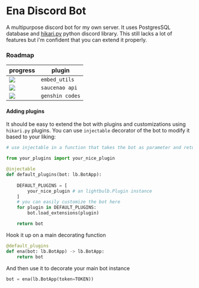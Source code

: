 # Ena Discord Bot

A multipurpose discord bot for my own server. It uses PostgresSQL database and [hikari.py](https://github.com/hikari-py/hikari) python discord library. This still lacks a lot of features but i'm confident that you can extend it properly.

### Roadmap

|  progress  | plugin |
| --- | --- |
| ![](https://geps.dev/progress/0)  | `embed_utils`  |
| ![](https://geps.dev/progress/0)  | `saucenao api` |
| ![](https://geps.dev/progress/0)  | `genshin codes` |

#### Adding plugins
It should be easy to extend the bot with plugins and customizations using `hikari.py` plugins. You can use `injectable` decorator of the bot to modify it based to your liking:
```py
# use injectable in a function that takes the bot as parameter and returns the bot.

from your_plugins import your_nice_plugin

@injectable
def default_plugins(bot: lb.BotApp):
    
    DEFAULT_PLUGINS = [
        your_nice_plugin # an lightbulb.Plugin instance
    ]
    # you can easily customize the bot here
    for plugin in DEFAULT_PLUGINS:
        bot.load_extensions(plugin)

    return bot
```
Hook it up on a main decorating function
```py
@default_plugins
def ena(bot: lb.BotApp) -> lb.BotApp:
    return bot
```
And then use it to decorate your main bot instance
```py
bot = ena(lb.BotApp(token=TOKEN))
```
